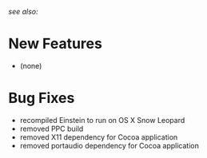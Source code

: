 _see also:_

# New Features #

  * (none)

# Bug Fixes #

  * recompiled Einstein to run on OS X Snow Leopard
  * removed PPC build
  * removed X11 dependency for Cocoa application
  * removed portaudio dependency for Cocoa application
